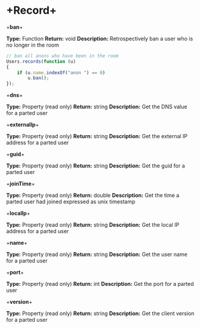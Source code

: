 # +Record+


+**ban**+

**Type:** Function
**Return:** void
**Description:** Retrospectively ban a user who is no longer in the room

```javascript
// ban all anons who have been in the room
Users.records(function (u)
{
    if (u.name.indexOf("anon ") == 0)
        u.ban();
});
```

+**dns**+

**Type:** Property (read only)
**Return:** string
**Description:** Get the DNS value for a parted user

+**externalIp**+

**Type:** Property (read only)
**Return:** string
**Description:** Get the external IP address for a parted user

+**guid**+

**Type:** Property (read only)
**Return:** string
**Description:** Get the guid for a parted user

+**joinTime**+

**Type:** Property (read only)
**Return:** double
**Description:** Get the time a parted user had joined expressed as unix timestamp

+**localIp**+

**Type:** Property (read only)
**Return:** string
**Description:** Get the local IP address for a parted user

+**name**+

**Type:** Property (read only)
**Return:** string
**Description:** Get the user name for a parted user

+**port**+

**Type:** Property (read only)
**Return:** int
**Description:** Get the port for a parted user

+**version**+

**Type:** Property (read only)
**Return:** string
**Description:** Get the client version for a parted user